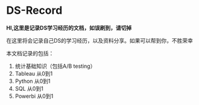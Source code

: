 # DS-Record
**HI,这里是记录DS学习经历的文档，如误刷到，请切掉**

在这里将会记录自己DS的学习经历，以及资料分享。如果可以帮到你，不胜荣幸

本文档记录的包括：
1) 统计基础知识（包括A/B testing）
2) Tableau 从0到1
3) Python 从0到1
4) SQL 从0到1
5) Powerbi 从0到1
